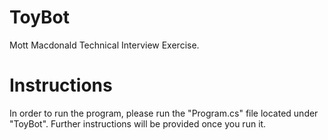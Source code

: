 # ToyBot
Mott Macdonald Technical Interview Exercise.

# Instructions
In order to run the program, please run the "Program.cs" file located under "ToyBot".
Further instructions will be provided once you run it.
